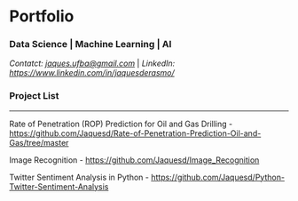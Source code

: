 # Portfolio 

### Data Science | Machine Learning | AI 

*Contatct: jaques.ufba@gmail.com* | *LinkedIn: https://www.linkedin.com/in/jaquesderasmo/*


### Project List
---


Rate of Penetration (ROP) Prediction for Oil and Gas Drilling - https://github.com/Jaquesd/Rate-of-Penetration-Prediction-Oil-and-Gas/tree/master

Image Recognition - https://github.com/Jaquesd/Image_Recognition

Twitter Sentiment Analysis in Python - https://github.com/Jaquesd/Python-Twitter-Sentiment-Analysis






